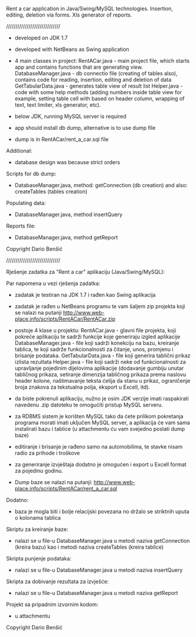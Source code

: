 Rent a car application in Java/Swing/MySQL technologies. Insertion, editing, deletion via forms. Xls generator of reports. 

/////////////////////////////

- developed on JDK 1.7
- developed with NetBeans as Swing application
- 4 main classes in project: 
RentACar.java - main project file, which starts app and contains functions that are generating view.
DatabaseManager.java - db connectio file (creating of tables also), contains code for reading, insertion, editing and deletion of data
GetTabularData.java - generates table view of result list
Helper.java - code with some help methods (adding numbers inside table view for example, setting table cell with based on header column, wrapping of text, text limiter, xls generator, etc).

- below JDK, running MySQL server is required
- app should install db dump, alternative is to use dump file
- dump is in RentACar/rent_a_car.sql file

Additional: 
- database design was because strict orders

Scripts for db dump:
- DatabaseManager.java, method: getConnection (db creation) and also: createTables (tables creation)

Populating data: 
- DatabaseManager.java, method insertQuery

Reports file:
- DatabaseManager.java, method getReport


Copyright Dario Benšić

/////////////////////////////

Rješenje zadatka za "Rent a car" aplikaciju (Java/Swing/MySQL): 

Par napomena u vezi rješenja zadatka:
- zadatak je testiran na JDK 1.7 i rađen kao Swing aplikacija
- zadatak je rađen u NetBeans programu te vam šaljem zip projekta koji se nalazi na putanji http://www.web-place.info/scripts/RentACar/RentACar.zip
- postoje 4 klase u projektu: 
RentACar.java - glavni file projekta, koji pokreće aplikaciju te sadrži funkcije koje generiraju izgled aplikacije
DatabaseManager.java - file koji sadrži konekciju na bazu, kreiranje tablica, te koji sadrže funkcionalnosti za čitanje, unos, promjenu i brisanje podataka.
GetTabularData.java - file koji generira tablični prikaz izlista rezultata
Helper.java - file koji sadrži neke od funkcionalnosti za upravljanje pojedinim dijelovima aplikacije (dodavanje gumbiju unutar tabličnog prikaza, setiranje dimenzija tabličnog prikaza prema naslovu header kolone, naštimavanje teksta ćelija da stanu u prikaz, ograničenje broja znakova za tekstualna polja, eksport u Excell, itd).

- da biste pokrenuli aplikaciju, nužno je osim JDK verzije imati raspakirati navedenu .zip datoteku te omogućiti pristup MySQL serveru.
- za RDBMS sistem je korišten MySQL tako da ćete prilikom pokretanja programa morati imati uključen MySQL server, a aplikacija će vam sama instalirati bazu i tablice (u attachmentu ću vam svejedno poslati dump baze)
- editiranje i brisanje je rađeno samo na automobilima, te stavke nisam radio za prihode i troškove
- za generiranje izvještaja dodatno je omogućen i export u Excell format za pojedinu godinu.
- Dump baze se nalazi na putanji: http://www.web-place.info/scripts/RentACar/rent_a_car.sql

Dodatno: 
- baza je mogla biti i bolje relacijski povezana no držalo se striktnih uputa o kolonama tablica

Skriptu za kreiranje baze:
- nalazi se u file-u DatabaseManager.java u metodi naziva getConnection (kreira bazu) kao i metodi naziva createTables (kreira tablice)

Skripta punjenje podataka: 
- nalazi se u file-u DatabaseManager.java u metodi naziva insertQuery

Skripta za dobivanje rezultata za izvješće:
- nalazi se u file-u  DatabaseManager.java u metodi naziva getReport

Projekt sa pripadnim izvornim kodom:
- u attachmentu


Copyright Dario Benšić
